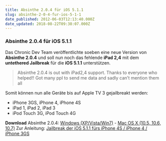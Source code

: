 ```yaml
---
title: Absinthe 2.0.4 für iOS 5.1.1
slug: absinthe-2-0-4-fur-ios-5-1-1
date_published: 2012-06-03T12:13:40.000Z
date_updated: 2018-08-22T09:38:07.000Z
---
```


### Absinthe 2.0.4 für iOS 5.1.1

Das Chronic Dev Team veröffentlichte soeben eine neue Version von **Absinthe 2.0.4** und soll nun noch das fehlende **iPad 2,4** mit dem **untethered Jailbreak** für die **iOS 5.1.1** unterstützen.

> Absinthe 2.0.4 is out with iPad2,4 support. Thanks to everyone who helped!! Got many ppl to send me data and sadly can’t mention them all

Somit können nun alle Geräte bis auf Apple TV 3 gejailbreakt werden:

- iPhone 3GS, iPhone 4, iPhone 4S
- iPad 1, iPad 2, iPad 3
- iPod Touch 3G, iPod Touch 4G

**Download**
Absinthe 2.0.4: [Windows (XP/Vista/Win7)](https://sites.google.com/site/greenpois0nabsinthe/absinthe-win-2.0.4.zip?attredirects=0&amp;d=1) - [Mac OS X (10.5, 10.6, 10.7)](https://sites.google.com/site/greenpois0nabsinthe/absinthe-mac-2.0.4.dmg?attredirects=0&amp;d=1)
Zur Anleitung: [Jailbreak der iOS 5.1.1 fürs iPhone 4S / iPhone 4 / iPhone 3GS](__GHOST_URL__/howto-jailbreak-absinthe-2-0-iphone-4s-ipad-3/)
